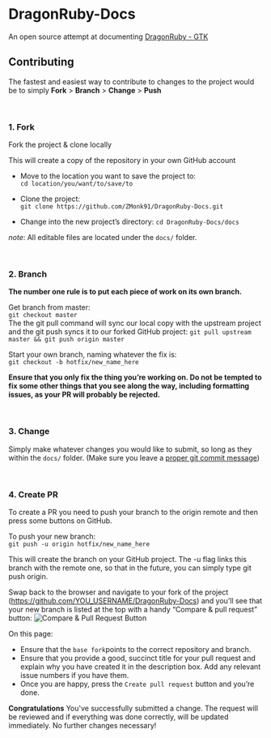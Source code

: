 # DragonRuby-Docs
An open source attempt at documenting [DragonRuby - GTK](http://DragonRuby.org)

## Contributing
The fastest and easiest way to contribute to changes to the project would be to simply **Fork** > **Branch** > **Change** > **Push**

<br>

### 1. Fork
Fork the project & clone locally<br>

 This will create a copy of the repository in your own GitHub account

- Move to the location you want to save the project to:<br>`cd location/you/want/to/save/to`

- Clone the project:<br>`git clone https://github.com/ZMonk91/DragonRuby-Docs.git`

- Change into the new project’s directory:
`cd DragonRuby-Docs/docs`

*note*: All editable files are located under the `docs/` folder.

<br>

### 2. Branch
**The number one rule is to put each piece of work on its own branch.**

Get branch from master:<br>
`git checkout master`<br>
The the git pull command will sync our local copy with the upstream project and the git push syncs it to our forked GitHub project:
`git pull upstream master && git push origin master`<br>

Start your own branch, naming whatever the fix is:<br>
`git checkout -b hotfix/new_name_here`

**Ensure that you only fix the thing you’re working on. Do not be tempted to fix some other things that you see along the way, including formatting issues, as your PR will probably be rejected.**

<br>

### 3. Change
  Simply make whatever changes you would like to submit, so long as they within the `docs/` folder. (Make sure you leave a [proper git commit message](https://tbaggery.com/2008/04/19/a-note-about-git-commit-messages.html))

<br>

### 4. Create PR
  To create a PR you need to push your branch to the origin remote and then press some buttons on GitHub.
  <br>

To push your new branch:<br>
`git push -u origin hotfix/new_name_here`

This will create the branch on your GitHub project. The -u flag links this branch with the remote one, so that in the future, you can simply type git push origin.

Swap back to the browser and navigate to your fork of the project (https://github.com/YOU_USERNAME/DragonRuby-Docs) and you’ll see that your new branch is listed at the top with a handy “Compare & pull request” button: 
![Compare & Pull Request Button](https://akrabat.com/wp-content/uploads/2015/09/2015-09pr-button.png)

On this page:
 - Ensure that the `base fork`points to the correct repository and branch.
 - Ensure that you provide a good, succinct title for your pull request and explain why you have created it in the description box. Add any relevant issue numbers if you have them.<br>
 - Once you are happy, press the `Create pull request` button and you’re done.

 **Congratulations** 
 You've successfully submitted a change. The request will be reviewed and if everything was done correctly, will be updated immediately. No further changes necessary!